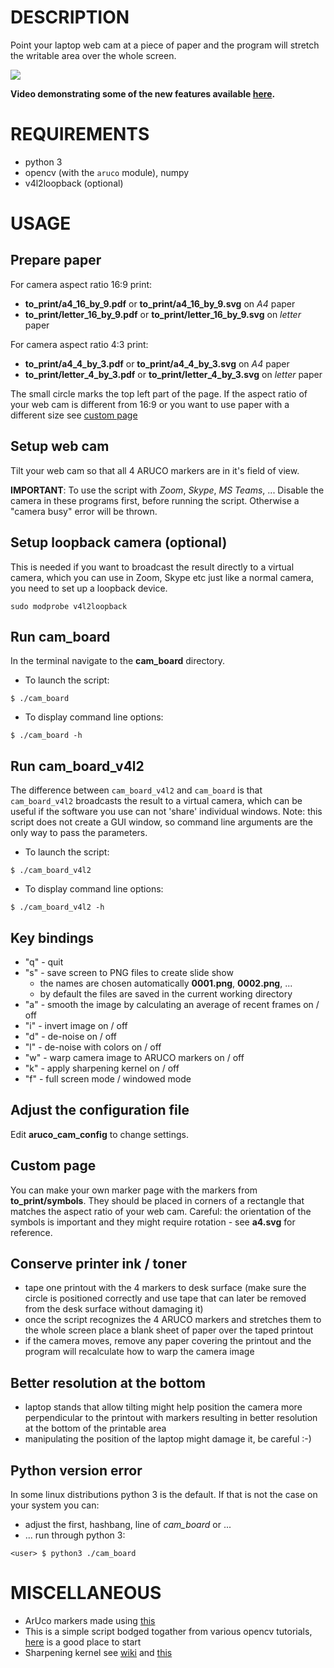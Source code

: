# DESCRIPTION

Point your laptop web cam at a piece of paper
and the program will stretch the writable area
over the whole screen.

![](demo.gif)

**Video demonstrating some of the new features available [here](https://youtu.be/zO3oriB2N70).**

# REQUIREMENTS

- python 3
- opencv (with the `aruco` module), numpy
- v4l2loopback (optional)

# USAGE

## Prepare paper

For camera aspect ratio 16:9 print:
- **to_print/a4_16_by_9.pdf** or **to_print/a4_16_by_9.svg**
  on *A4* paper
- **to_print/letter_16_by_9.pdf** or **to_print/letter_16_by_9.svg**
  on *letter* paper

For camera aspect ratio 4:3 print:
- **to_print/a4_4_by_3.pdf** or **to_print/a4_4_by_3.svg**
  on *A4* paper
- **to_print/letter_4_by_3.pdf** or **to_print/letter_4_by_3.svg**
  on *letter* paper

The small circle marks
the top left part of the page.
If the aspect ratio of your web cam is different
from 16:9 or you want to use paper with a different size
see [custom page](#custom-page)

## Setup web cam

Tilt your web cam so that all 4 ARUCO markers are in it's field of view.

**IMPORTANT**: To use the script with *Zoom*, *Skype*, *MS Teams*, ...
Disable the camera in these programs first, before running the script.
Otherwise a "camera busy" error will be thrown.

## Setup loopback camera (optional)

This is needed if you want to broadcast the result directly to a virtual camera, which you can use in Zoom, Skype etc just like a normal camera, you need to set up a loopback device. 

```
sudo modprobe v4l2loopback
```

## Run cam_board

In the terminal navigate to the **cam_board** directory.

- To launch the script:
```
$ ./cam_board 
```

- To display command line options:
```
$ ./cam_board -h
```


## Run cam_board_v4l2

The difference between `cam_board_v4l2` and `cam_board` is that `cam_board_v4l2` broadcasts the result to a virtual camera, which can be useful if the software you use can not 'share' individual windows. Note: this script does not create a GUI window, so command line arguments are the only way to pass the parameters.

- To launch the script:
```
$ ./cam_board_v4l2
```

- To display command line options:
```
$ ./cam_board_v4l2 -h
```

## Key bindings

- "q" - quit
- "s" - save screen to PNG files to create slide show
  - the names are chosen automatically **0001.png**, **0002.png**, ...
  - by default the files are saved in the current working directory
- "a" - smooth the image by calculating an average of recent frames on / off
- "i" - invert image on / off
- "d" - de-noise on / off
- "l" - de-noise with colors on / off
- "w" - warp camera image to ARUCO markers on / off
- "k" - apply sharpening kernel on / off
- "f" - full screen mode / windowed mode

## Adjust the configuration file

Edit **aruco_cam_config** to change settings. 

## Custom page

You can make your own marker page with the markers
from **to_print/symbols**. They should be placed
in corners of a rectangle that matches the
aspect ratio of your web cam. Careful: the
orientation of the symbols is important and
they might require rotation - see **a4.svg**
for reference.

## Conserve printer ink / toner

- tape one printout with the 4 markers to desk surface (make sure the circle is positioned correctly and use tape that can later be removed from the desk 
  surface without damaging it)
- once the script recognizes the 4 ARUCO markers and stretches them to the whole screen 
  place a blank sheet of paper over the taped printout
- if the camera moves, remove any paper covering the printout and the program will recalculate
  how to warp the camera image
  
## Better resolution at the bottom

- laptop stands that allow tilting might help position the camera more perpendicular to the printout with markers resulting in better resolution
  at the bottom of the printable area
- manipulating the position of the laptop might damage it, be careful :-)

## Python version error

In some linux distributions python 3 is the default. If that is not the case on your system you can:
- adjust the first, hashbang, line of *cam_board* or ...
- ... run through python 3:
```
<user> $ python3 ./cam_board
```

# MISCELLANEOUS 

- ArUco markers made using [this](https://chev.me/arucogen/)
- This is a simple script bodged togather from various opencv tutorials, [here](https://docs.opencv.org/master/d9/df8/tutorial_root.html) is a good place to start
- Sharpening kernel see [wiki](https://en.wikipedia.org/wiki/Kernel_(image_processing)) and [this](https://www.codingame.com/playgrounds/2524/basic-image-manipulation/filtering)
